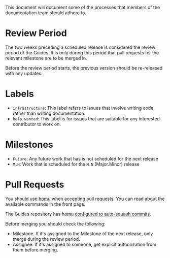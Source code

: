 This document will document some of the processes that members of the documentation team should adhere to.

# Review Period

The two weeks preceding a scheduled release is considered the review period of the Guides.
It is only during this period that pull requests for the relevant milestone are to be merged in.

Before the review period starts, the previous version should be re-released with any updates.

# Labels

* `infrastructure`: This label refers to issues that involve writing code, rather than writing documentation.
* `help wanted`: This label is for issues that are suitable for any interested contributor to work on.

# Milestones

* `Future`: Any future work that has is not scheduled for the next release
* `M.N`: Work that is scheduled for the `M.N` (Major.Minor) release

# Pull Requests

You should use [homu](http://homu.io) when accepting pull requests.
You can read about the available commands in the front page.

The Guides repository has homu [configured to auto-squash commits](http://homu.io/r/emberjs/guides).

Before merging you should check the following:

- Milestone. If it's assigned to the Milestone of the next release, only merge during the review period.
- Assignee. If it's assigned to someone, get explicit authorization from them before merging.

